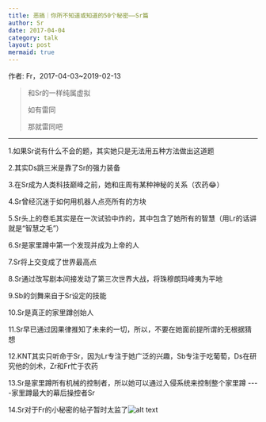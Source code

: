 ```yaml
---
title: 恶搞｜你所不知道或知道的50个秘密——Sr篇
author: Sr
date: 2017-04-04
category: talk
layout: post
mermaid: true
---
```


作者: Fr，2017-04-03~2019-02-13

>和Sr的一样纯属虚拟
>
>如有雷同
>
>那就雷同吧

---

1.如果Sr说有什么不会的题，其实她只是无法用五种方法做出这道题

2.其实Ds跳三米是靠了Sr的强力装备

3.在Sr成为人类科技巅峰之前，她和庄周有某种神秘的关系（农药😂）

4.Sr曾经沉迷于如何用机器人点亮所有的方块

5.Sr头上的卷毛其实是在一次试验中炸的，其中包含了她所有的智慧（用Lr的话讲就是“智慧之毛”）

6.Sr是家里蹲中第一个发现并成为上帝的人

7.Sr将上交变成了世界最高点

8.Sr通过改写剧本间接发动了第三次世界大战，将珠穆朗玛峰夷为平地

9.Sb的剑舞来自于Sr设定的技能

10.Sr是真正的家里蹲创始人

11.Sr早已通过因果律推知了未来的一切，所以，不要在她面前提所谓的无根据猜想

12.KNT其实只听命于Sr，因为Lr专注于她广泛的兴趣，Sb专注于吃葡萄，Ds在研究他的剑术，Zr和Fr忙于农药

13.Sr是家里蹲所有机械的控制者，所以她可以通过入侵系统来控制整个家里蹲
----家里蹲最大的幕后操控者Sr

14.Sr对于Fr的小秘密的帖子暂时太监了![alt text](https://gsp0.baidu.com/5aAHeD3nKhI2p27j8IqW0jdnxx1xbK/tb/editor/images/client/image_emoticon68.png)